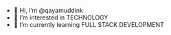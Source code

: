 - 👋 Hi, I’m @qayamuddink
- 👀 I’m interested in TECHNOLOGY
- 🌱 I’m currently learning FULL STACK DEVELOPMENT

<!---
qayamuddink/qayamuddink is a ✨ special ✨ repository because its `README.md` (this file) appears on your GitHub profile.
You can click the Preview link to take a look at your changes.
--->
